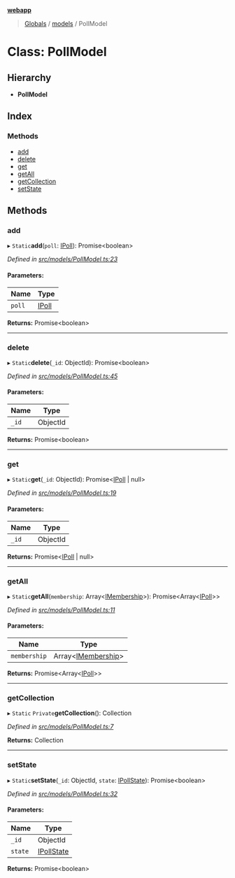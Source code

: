 **[webapp](../README.md)**

> [Globals](../globals.md) / [models](../modules/models.md) / PollModel

# Class: PollModel

## Hierarchy

* **PollModel**

## Index

### Methods

* [add](models.pollmodel.md#add)
* [delete](models.pollmodel.md#delete)
* [get](models.pollmodel.md#get)
* [getAll](models.pollmodel.md#getall)
* [getCollection](models.pollmodel.md#getcollection)
* [setState](models.pollmodel.md#setstate)

## Methods

### add

▸ `Static`**add**(`poll`: [IPoll](../interfaces/interface.ipoll.md)): Promise<boolean\>

*Defined in [src/models/PollModel.ts:23](https://github.com/BESTUPC/voting-web-app/blob/67fed0c/src/models/PollModel.ts#L23)*

#### Parameters:

Name | Type |
------ | ------ |
`poll` | [IPoll](../interfaces/interface.ipoll.md) |

**Returns:** Promise<boolean\>

___

### delete

▸ `Static`**delete**(`_id`: ObjectId): Promise<boolean\>

*Defined in [src/models/PollModel.ts:45](https://github.com/BESTUPC/voting-web-app/blob/67fed0c/src/models/PollModel.ts#L45)*

#### Parameters:

Name | Type |
------ | ------ |
`_id` | ObjectId |

**Returns:** Promise<boolean\>

___

### get

▸ `Static`**get**(`_id`: ObjectId): Promise<[IPoll](../interfaces/interface.ipoll.md) \| null\>

*Defined in [src/models/PollModel.ts:19](https://github.com/BESTUPC/voting-web-app/blob/67fed0c/src/models/PollModel.ts#L19)*

#### Parameters:

Name | Type |
------ | ------ |
`_id` | ObjectId |

**Returns:** Promise<[IPoll](../interfaces/interface.ipoll.md) \| null\>

___

### getAll

▸ `Static`**getAll**(`membership`: Array<[IMembership](../modules/interface.md#imembership)\>): Promise<Array<[IPoll](../interfaces/interface.ipoll.md)\>\>

*Defined in [src/models/PollModel.ts:11](https://github.com/BESTUPC/voting-web-app/blob/67fed0c/src/models/PollModel.ts#L11)*

#### Parameters:

Name | Type |
------ | ------ |
`membership` | Array<[IMembership](../modules/interface.md#imembership)\> |

**Returns:** Promise<Array<[IPoll](../interfaces/interface.ipoll.md)\>\>

___

### getCollection

▸ `Static` `Private`**getCollection**(): Collection

*Defined in [src/models/PollModel.ts:7](https://github.com/BESTUPC/voting-web-app/blob/67fed0c/src/models/PollModel.ts#L7)*

**Returns:** Collection

___

### setState

▸ `Static`**setState**(`_id`: ObjectId, `state`: [IPollState](../modules/interface.md#ipollstate)): Promise<boolean\>

*Defined in [src/models/PollModel.ts:32](https://github.com/BESTUPC/voting-web-app/blob/67fed0c/src/models/PollModel.ts#L32)*

#### Parameters:

Name | Type |
------ | ------ |
`_id` | ObjectId |
`state` | [IPollState](../modules/interface.md#ipollstate) |

**Returns:** Promise<boolean\>
